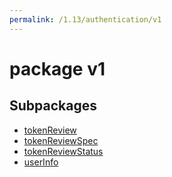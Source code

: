 ```yaml
---
permalink: /1.13/authentication/v1
---
```


# package v1



## Subpackages

* [tokenReview](authentication-v1-tokenReview.md)
* [tokenReviewSpec](authentication-v1-tokenReviewSpec.md)
* [tokenReviewStatus](authentication-v1-tokenReviewStatus.md)
* [userInfo](authentication-v1-userInfo.md)